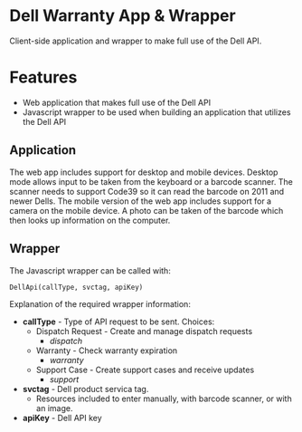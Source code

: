 # Dell Warranty App & Wrapper

Client-side application and wrapper to make full use of the Dell API. 

Features
=========
* Web application that makes full use of the Dell API
* Javascript wrapper to be used when building an application that utilizes the Dell API

Application
-----------
The web app includes support for desktop and mobile devices. Desktop mode allows input to be taken from the keyboard or a barcode scanner. The scanner needs to support Code39 so it can read the barcode on 2011 and newer Dells. The mobile version of the web app includes support for a camera on the mobile device. A photo can be taken of the barcode which then looks up information on the computer.

Wrapper
-------
The Javascript wrapper can be called with:

`DellApi(callType, svctag, apiKey)`

Explanation of the required wrapper information:

* **callType** - Type of API request to be sent. Choices:
  * Dispatch Request - Create and manage dispatch requests
    * *dispatch*
  * Warranty - Check warranty expiration
    * *warranty*
  * Support Case - Create support cases and receive updates
    * *support*
* **svctag** - Dell product servica tag.
  * Resources included to enter manually, with barcode scanner, or with an image.
* **apiKey** - Dell API key



